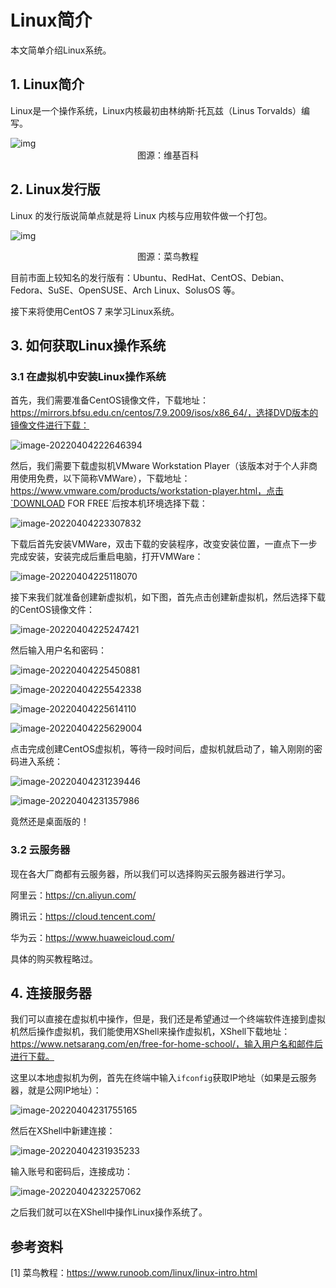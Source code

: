 # Linux简介
本文简单介绍Linux系统。



## 1. Linux简介
Linux是一个操作系统，Linux内核最初由林纳斯·托瓦兹（Linus Torvalds）编写。

<img src="img/Linux简介/170px-Linus_Torvalds.jpeg" alt="img"  />
<center><span font="color:gray">图源：维基百科</span></center>

## 2. Linux发行版
Linux 的发行版说简单点就是将 Linux 内核与应用软件做一个打包。

![img](img/Linux简介/1511849829609658.jpg)

<center>图源：菜鸟教程</center>

目前市面上较知名的发行版有：Ubuntu、RedHat、CentOS、Debian、Fedora、SuSE、OpenSUSE、Arch Linux、SolusOS 等。

接下来将使用CentOS 7 来学习Linux系统。



## 3. 如何获取Linux操作系统
### 3.1 在虚拟机中安装Linux操作系统
首先，我们需要准备CentOS镜像文件，下载地址：https://mirrors.bfsu.edu.cn/centos/7.9.2009/isos/x86_64/，选择DVD版本的镜像文件进行下载：

![image-20220404222646394](img/Linux简介/image-20220404222646394.png)

然后，我们需要下载虚拟机VMware Workstation Player（该版本对于个人非商用使用免费，以下简称VMWare），下载地址：https://www.vmware.com/products/workstation-player.html，点击`DOWNLOAD FOR FREE`后按本机环境选择下载：

![image-20220404223307832](img/Linux简介/image-20220404223307832.png)

下载后首先安装VMWare，双击下载的安装程序，改变安装位置，一直点下一步完成安装，安装完成后重启电脑，打开VMWare：

![image-20220404225118070](img/Linux简介/image-20220404225118070.png)

接下来我们就准备创建新虚拟机，如下图，首先点击创建新虚拟机，然后选择下载的CentOS镜像文件：

![image-20220404225247421](img/Linux简介/image-20220404225247421.png)

然后输入用户名和密码：

![image-20220404225450881](img/Linux简介/image-20220404225450881.png)

![image-20220404225542338](img/Linux简介/image-20220404225542338.png)

![image-20220404225614110](img/Linux简介/image-20220404225614110.png)

![image-20220404225629004](img/Linux简介/image-20220404225629004.png)

点击完成创建CentOS虚拟机，等待一段时间后，虚拟机就启动了，输入刚刚的密码进入系统：

![image-20220404231239446](img/Linux简介/image-20220404231239446.png)

![image-20220404231357986](img/Linux简介/image-20220404231357986.png)

竟然还是桌面版的！



### 3.2 云服务器

现在各大厂商都有云服务器，所以我们可以选择购买云服务器进行学习。

阿里云：https://cn.aliyun.com/

腾讯云：https://cloud.tencent.com/

华为云：https://www.huaweicloud.com/

具体的购买教程略过。



## 4. 连接服务器

我们可以直接在虚拟机中操作，但是，我们还是希望通过一个终端软件连接到虚拟机然后操作虚拟机，我们能使用XShell来操作虚拟机，XShell下载地址：https://www.netsarang.com/en/free-for-home-school/，输入用户名和邮件后进行下载。

这里以本地虚拟机为例，首先在终端中输入`ifconfig`获取IP地址（如果是云服务器，就是公网IP地址）：

![image-20220404231755165](img/Linux简介/image-20220404231755165.png)

然后在XShell中新建连接：

![image-20220404231935233](img/Linux简介/image-20220404231935233.png)

输入账号和密码后，连接成功：

![image-20220404232257062](img/Linux简介/image-20220404232257062.png)

之后我们就可以在XShell中操作Linux操作系统了。




## 参考资料

[1] 菜鸟教程：https://www.runoob.com/linux/linux-intro.html